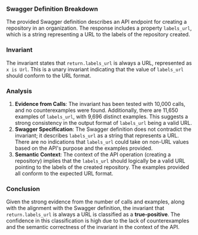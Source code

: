 ### Swagger Definition Breakdown
The provided Swagger definition describes an API endpoint for creating a repository in an organization. The response includes a property `labels_url`, which is a string representing a URL to the labels of the repository created.

### Invariant
The invariant states that `return.labels_url` is always a URL, represented as `x is Url`. This is a unary invariant indicating that the value of `labels_url` should conform to the URL format.

### Analysis
1. **Evidence from Calls**: The invariant has been tested with 10,000 calls, and no counterexamples were found. Additionally, there are 11,650 examples of `labels_url`, with 9,696 distinct examples. This suggests a strong consistency in the output format of `labels_url` being a valid URL.
2. **Swagger Specification**: The Swagger definition does not contradict the invariant; it describes `labels_url` as a string that represents a URL. There are no indications that `labels_url` could take on non-URL values based on the API's purpose and the examples provided.
3. **Semantic Context**: The context of the API operation (creating a repository) implies that the `labels_url` should logically be a valid URL pointing to the labels of the created repository. The examples provided all conform to the expected URL format.

### Conclusion
Given the strong evidence from the number of calls and examples, along with the alignment with the Swagger definition, the invariant that `return.labels_url` is always a URL is classified as a **true-positive**. The confidence in this classification is high due to the lack of counterexamples and the semantic correctness of the invariant in the context of the API.
